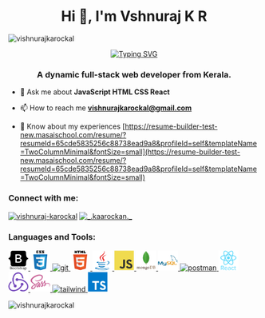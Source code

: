 
<!---
VishnurajKarockal/VishnurajKarockal is a ✨ special ✨ repository because its `README.md` (this file) appears on your GitHub profile.
You can click the Preview link to take a look at your changes.
--->
<h1 align="center">Hi 👋, I'm Vshnuraj K R</h1>

<p align="left"> <img src="https://komarev.com/ghpvc/?username=vishnurajkarockal&label=Profile%20views&color=0e75b6&style=flat" alt="vishnurajkarockal" /> </p>

<div align="center">
    <a href="https://readme-typing-svg.demolab.com?color=green&font=Fira+Code&pause=1000&random=false&width=435&lines=Full+Stack+Web+Developer+!;MERN+Stack+Web+Developer+!">
        <img src="https://readme-typing-svg.demolab.com?color=green&font=Fira+Code&pause=1000&random=false&width=435&lines=Full+Stack+Web+Developer+!;MERN+Stack+Web+Developer+!" alt="Typing SVG">
    </a>
</div>

<h3 align="center">A dynamic full-stack web developer from Kerala.</h3>




- 💬 Ask me about **JavaScript HTML CSS React**

- 📫 How to reach me **vishnurajkarockal@gmail.com**

- 📄 Know about my experiences [https://resume-builder-test-new.masaischool.com/resume/?resumeId=65cde5835256c88738ead9a8&profileId=self&templateName=TwoColumnMinimal&fontSize=small](https://resume-builder-test-new.masaischool.com/resume/?resumeId=65cde5835256c88738ead9a8&profileId=self&templateName=TwoColumnMinimal&fontSize=small)

<h3 align="left">Connect with me:</h3>
<p align="left">
<a href="https://linkedin.com/in/vishnuraj-karockal" target="blank"><img align="center" src="https://raw.githubusercontent.com/rahuldkjain/github-profile-readme-generator/master/src/images/icons/Social/linked-in-alt.svg" alt="vishnuraj-karockal" height="30" width="40" /></a>
<a href="https://instagram.com/_.kaarockan._" target="blank"><img align="center" src="https://raw.githubusercontent.com/rahuldkjain/github-profile-readme-generator/master/src/images/icons/Social/instagram.svg" alt="_.kaarockan._" height="30" width="40" /></a>
</p>

<h3 align="left">Languages and Tools:</h3>
<p align="left"> <a href="https://getbootstrap.com" target="_blank" rel="noreferrer"> <img src="https://raw.githubusercontent.com/devicons/devicon/master/icons/bootstrap/bootstrap-plain-wordmark.svg" alt="bootstrap" width="40" height="40"/> </a> <a href="https://www.w3schools.com/css/" target="_blank" rel="noreferrer"> <img src="https://raw.githubusercontent.com/devicons/devicon/master/icons/css3/css3-original-wordmark.svg" alt="css3" width="40" height="40"/> </a> <a href="https://git-scm.com/" target="_blank" rel="noreferrer"> <img src="https://www.vectorlogo.zone/logos/git-scm/git-scm-icon.svg" alt="git" width="40" height="40"/> </a> <a href="https://www.w3.org/html/" target="_blank" rel="noreferrer"> <img src="https://raw.githubusercontent.com/devicons/devicon/master/icons/html5/html5-original-wordmark.svg" alt="html5" width="40" height="40"/> </a> <a href="https://www.java.com" target="_blank" rel="noreferrer"> <img src="https://raw.githubusercontent.com/devicons/devicon/master/icons/java/java-original.svg" alt="java" width="40" height="40"/> </a> <a href="https://developer.mozilla.org/en-US/docs/Web/JavaScript" target="_blank" rel="noreferrer"> <img src="https://raw.githubusercontent.com/devicons/devicon/master/icons/javascript/javascript-original.svg" alt="javascript" width="40" height="40"/> </a> <a href="https://www.mongodb.com/" target="_blank" rel="noreferrer"> <img src="https://raw.githubusercontent.com/devicons/devicon/master/icons/mongodb/mongodb-original-wordmark.svg" alt="mongodb" width="40" height="40"/> </a> <a href="https://www.mysql.com/" target="_blank" rel="noreferrer"> <img src="https://raw.githubusercontent.com/devicons/devicon/master/icons/mysql/mysql-original-wordmark.svg" alt="mysql" width="40" height="40"/> </a> <a href="https://postman.com" target="_blank" rel="noreferrer"> <img src="https://www.vectorlogo.zone/logos/getpostman/getpostman-icon.svg" alt="postman" width="40" height="40"/> </a> <a href="https://reactjs.org/" target="_blank" rel="noreferrer"> <img src="https://raw.githubusercontent.com/devicons/devicon/master/icons/react/react-original-wordmark.svg" alt="react" width="40" height="40"/> </a> <a href="https://redux.js.org" target="_blank" rel="noreferrer"> <img src="https://raw.githubusercontent.com/devicons/devicon/master/icons/redux/redux-original.svg" alt="redux" width="40" height="40"/> </a> <a href="https://sass-lang.com" target="_blank" rel="noreferrer"> <img src="https://raw.githubusercontent.com/devicons/devicon/master/icons/sass/sass-original.svg" alt="sass" width="40" height="40"/> </a> <a href="https://tailwindcss.com/" target="_blank" rel="noreferrer"> <img src="https://www.vectorlogo.zone/logos/tailwindcss/tailwindcss-icon.svg" alt="tailwind" width="40" height="40"/> </a> <a href="https://www.typescriptlang.org/" target="_blank" rel="noreferrer"> <img src="https://raw.githubusercontent.com/devicons/devicon/master/icons/typescript/typescript-original.svg" alt="typescript" width="40" height="40"/> </a> </p>

<p><img align="center" src="https://github-readme-stats.vercel.app/api/top-langs?username=vishnurajkarockal&show_icons=true&locale=en&layout=compact" alt="vishnurajkarockal" /></p>
